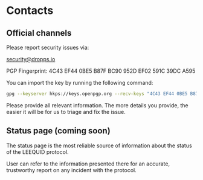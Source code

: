 # Contacts

## Official channels

Please report security issues via:

security@dropps.io

PGP Fingerprint: 4C43 EF44 0BE5 B87F BC90 952D EF02 591C 39DC A595

You can import the key by running the following command:

```sh
gpg --keyserver hkps://keys.openpgp.org --recv-keys "4C43 EF44 0BE5 B87F BC90 952D EF02 591C 39DC A595"
```

Please provide all relevant information. The more details you provide, the easier it will be for us to triage and fix the issue.

## Status page (coming soon)

The status page is the most reliable source of information about the status of the LEEQUID protocol.&#x20;

User can refer to the information presented there for an accurate, trustworthy report on any incident with the protocol.&#x20;

